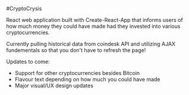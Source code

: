 #CryptoCrysis

React web application built with Create-React-App that informs users of how much money they could have made had they invested into various cryptocurrencies.

Currently pulling historical data from coindesk API and utilizing AJAX fundementals so that you don't have to refresh the page!

Updates to come: 
- Support for other cryptocurrencies besides Bitcoin
- Flavour text depending on how much you could have made
- Major visual/UX design updates